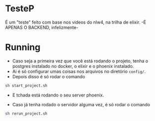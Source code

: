 # TesteP

É um "teste" feito com base nos videos do nlw4, na trilha de elixir.
-É APENAS O BACKEND, infelizmente-

# Running

- Caso seja a primeira vez que você está rodando o projeto, tenha o postgres instalado no docker, o elixir e o phoenix instalado.
- Ai é só configurar umas coisas nos arquivos no diretório `config/`.
- Depois disso é só rodar o comando 
```sh
sh start_project.sh
```
- E tchada está rodando o seu server phoenix.


- Caso já tenha rodado o servidor alguma vez, é só rodar o comando
```sh
sh rerun_project.sh
```